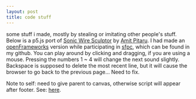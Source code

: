 ```yaml
---
layout: post
title: code stuff
---
```


some stuff i made, mostly by stealing or imitating other people's stuff. Below is a p5.js port of [Sonic Wire Sculptor](http://www.sonicwiresculptor.com/) by [Amit Pitaru](http://pitaru.com). I had made an [openFrameworks](http://openframeworks.cc/) version while participating in [sfpc](http://sfpc.io), which can be found in my github. You can play around by clicking and dragging, if you are using a mouse. Pressing the numbers 1 ~ 4 will change the next sound slightly. Backspace is supposed to delete the most recent line, but it will cause the browser to go back to the previous page... Need to fix.

<!--
<div id="p5-container">
	<script src="{{site.baseurl}}/js/p5/libraries/p5.js" type="text/javascript"></script>
	<script src="{{site.baseurl}}/js/p5/libraries/p5.dom.js" type="text/javascript"></script>
	<script src="{{site.baseurl}}/js/p5/libraries/p5.sound.js" type="text/javascript"></script>
	<script src="{{site.baseurl}}/js/p5/sws.js" type="text/javascript"></script>
</div>
-->
Note to self: need to give parent to canvas, otherwise script will appear after footer. See: [here](https://github.com/processing/p5.js/wiki/Beyond-the-canvas).
